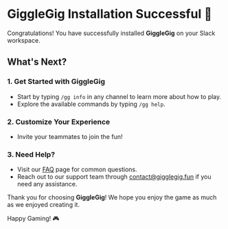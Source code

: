 # GiggleGig Installation Successful 🎉

Congratulations! You have successfully installed **GiggleGig** on your Slack workspace.

## What's Next?

### 1. Get Started with GiggleGig
- Start by typing `/gg info` in any channel to learn more about how to play.
- Explore the available commands by typing `/gg help`.

### 2. Customize Your Experience
- Invite your teammates to join the fun!

### 3. Need Help?
- Visit our [FAQ](https://web.gigglegig.fun/faq) page for common questions.
- Reach out to our support team through [contact@gigglegig.fun](mailto:contact@gigglegig.fun) if you need any assistance.

Thank you for choosing **GiggleGig**! We hope you enjoy the game as much as we enjoyed creating it.

Happy Gaming! 🎮
